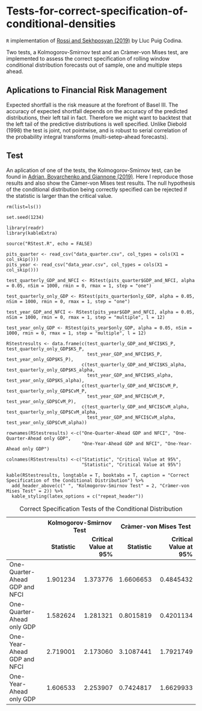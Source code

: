 Tests-for-correct-specification-of-conditional-densities
========================================================

`R` implementation of [Rossi and Sekhposyan
(2019)](https://doi.org/10.1016/j.jeconom.2018.07.008) by Lluc Puig
Codina.

Two tests, a Kolmogorov-Smirnov test and an Cràmer-von Mises test, are
implemented to assess the correct specification of rolling window
conditional distribution forecasts out of sample, one and multiple steps
ahead.

Aplications to Financial Risk Management
----
Expected shortfall is the risk measure at the forefront of Basel III. The accuracy of expected shortfall depends on the accuracy of the predicted distributions, their left tail in fact. Therefore we might want to backtest that the left tail of the predictive distributions is well specified. Unlike Diebold (1998) the test is joint, not pointwise, and is robust to serial correlation of the probability integral transforms (multi-setep-ahead forecasts).

Test
----

An aplication of one of the tests, the Kolmogorov-Smirnov test, can be
found in [Adrian, Boyarchenko and Giannone
(2019)](https://www.aeaweb.org/articles?id=10.1257/aer.20161923). Here I
reproduce those results and also show the Càmer-von Mises test results.
The null hypothesis of the conditional distribution being correctly
specified can be rejected if the statistic is larger than the critical
value.

    rm(list=ls())

    set.seed(1234)

    library(readr)
    library(kableExtra)

    source("RStest.R", echo = FALSE)

    pits_quarter <- read_csv("data_quarter.csv", col_types = cols(X1 = col_skip()))
    pits_year <- read_csv("data_year.csv", col_types = cols(X1 = col_skip()))

    test_quarterly_GDP_and_NFCI <- RStest(pits_quarter$GDP_and_NFCI, alpha = 0.05, nSim = 1000, rmin = 0, rmax = 1, step = "one")
      
    test_quarterly_only_GDP <- RStest(pits_quarter$only_GDP, alpha = 0.05, nSim = 1000, rmin = 0, rmax = 1, step = "one")
      
    test_year_GDP_and_NFCI <- RStest(pits_year$GDP_and_NFCI, alpha = 0.05, nSim = 1000, rmin = 0, rmax = 1, step = "multiple", l = 12)
      
    test_year_only_GDP <- RStest(pits_year$only_GDP, alpha = 0.05, nSim = 1000, rmin = 0, rmax = 1, step = "multiple", l = 12)

    RStestresults <- data.frame(c(test_quarterly_GDP_and_NFCI$KS_P, test_quarterly_only_GDP$KS_P,
                                  test_year_GDP_and_NFCI$KS_P, test_year_only_GDP$KS_P),
                                c(test_quarterly_GDP_and_NFCI$KS_alpha, test_quarterly_only_GDP$KS_alpha,
                                  test_year_GDP_and_NFCI$KS_alpha, test_year_only_GDP$KS_alpha),
                                c(test_quarterly_GDP_and_NFCI$CvM_P, test_quarterly_only_GDP$CvM_P,
                                  test_year_GDP_and_NFCI$CvM_P, test_year_only_GDP$CvM_P),
                                c(test_quarterly_GDP_and_NFCI$CvM_alpha, test_quarterly_only_GDP$CvM_alpha,
                                  test_year_GDP_and_NFCI$CvM_alpha, test_year_only_GDP$CvM_alpha))

    rownames(RStestresults) <-c("One-Quarter-Ahead GDP and NFCI", "One-Quarter-Ahead only GDP",
                                "One-Year-Ahead GDP and NFCI", "One-Year-Ahead only GDP")

    colnames(RStestresults) <-c("Statistic", "Critical Value at 95%", 
                                "Statistic", "Critical Value at 95%")

    kable(RStestresults, longtable = T, booktabs = T, caption = "Correct Specification of the Conditional Distribution") %>%
      add_header_above(c(" ", "Kolmogorov-Smirnov Test" = 2, "Cràmer-von Mises Test" = 2)) %>%
      kable_styling(latex_options = c("repeat_header"))

<table class="table" style="margin-left: auto; margin-right: auto;">
<caption>
Correct Specification Tests of the Conditional Distribution
</caption>
<thead>
<tr>
<th style="border-bottom:hidden" colspan="1">
</th>
<th style="border-bottom:hidden; padding-bottom:0; padding-left:3px;padding-right:3px;text-align: center; " colspan="2">
Kolmogorov-Smirnov Test

</th>
<th style="border-bottom:hidden; padding-bottom:0; padding-left:3px;padding-right:3px;text-align: center; " colspan="2">
Cràmer-von Mises Test

</th>
</tr>
<tr>
<th style="text-align:left;">
</th>
<th style="text-align:right;">
Statistic
</th>
<th style="text-align:right;">
Critical Value at 95%
</th>
<th style="text-align:right;">
Statistic
</th>
<th style="text-align:right;">
Critical Value at 95%
</th>
</tr>
</thead>
<tbody>
<tr>
<td style="text-align:left;">
One-Quarter-Ahead GDP and NFCI
</td>
<td style="text-align:right;">
1.901234
</td>
<td style="text-align:right;">
1.373776
</td>
<td style="text-align:right;">
1.6606653
</td>
<td style="text-align:right;">
0.4845432
</td>
</tr>
<tr>
<td style="text-align:left;">
One-Quarter-Ahead only GDP
</td>
<td style="text-align:right;">
1.582624
</td>
<td style="text-align:right;">
1.281321
</td>
<td style="text-align:right;">
0.8015819
</td>
<td style="text-align:right;">
0.4201134
</td>
</tr>
<tr>
<td style="text-align:left;">
One-Year-Ahead GDP and NFCI
</td>
<td style="text-align:right;">
2.719001
</td>
<td style="text-align:right;">
2.173060
</td>
<td style="text-align:right;">
3.1087441
</td>
<td style="text-align:right;">
1.7921749
</td>
</tr>
<tr>
<td style="text-align:left;">
One-Year-Ahead only GDP
</td>
<td style="text-align:right;">
1.606533
</td>
<td style="text-align:right;">
2.253907
</td>
<td style="text-align:right;">
0.7424817
</td>
<td style="text-align:right;">
1.6629933
</td>
</tr>
</tbody>
</table>
